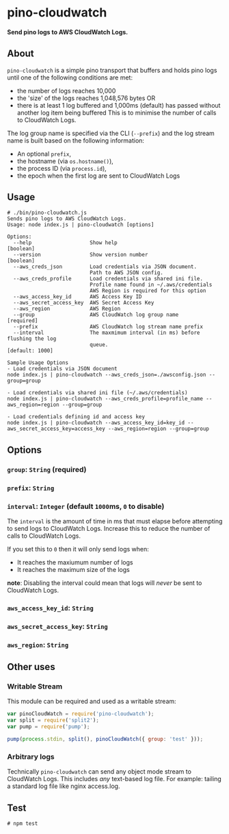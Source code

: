 # pino-cloudwatch

#### Send pino logs to AWS CloudWatch Logs.

## About

`pino-cloudwatch` is a simple pino transport that buffers and holds pino logs until one of the following conditions are met:
  * the number of logs reaches 10,000
  * the 'size' of the logs reaches 1,048,576 bytes OR
  * there is at least 1 log buffered and 1,000ms (default) has passed without another log item being buffered
This is to minimise the number of calls to CloudWatch Logs.

The log group name is specified via the CLI (`--prefix`) and the log stream name is built based on the following information:
  * An optional `prefix`,
  * the hostname (via `os.hostname()`),
  * the process ID (via `process.id`),
  * the epoch when the first log are sent to CloudWatch Logs

## Usage
```
# ./bin/pino-cloudwatch.js
Sends pino logs to AWS CloudWatch Logs.
Usage: node index.js | pino-cloudwatch [options]

Options:
  --help                   Show help                                   [boolean]
  --version                Show version number                         [boolean]
  --aws_creds_json         Load credentials via JSON document. 
                           Path to AWS JSON config.
  --aws_creds_profile      Load credentials via shared ini file. 
                           Profile name found in ~/.aws/credentials
                           AWS Region is required for this option
  --aws_access_key_id      AWS Access Key ID
  --aws_secret_access_key  AWS Secret Access Key
  --aws_region             AWS Region                                 
  --group                  AWS CloudWatch log group name              [required]
  --prefix                 AWS CloudWatch log stream name prefix
  --interval               The maxmimum interval (in ms) before flushing the log
                           queue.                                   [default: 1000]

Sample Usage Options
- Load credentials via JSON document 
node index.js | pino-cloudwatch --aws_creds_json=./awsconfig.json --group=group

- Load credentials via shared ini file (~/.aws/credentials) 
node index.js | pino-cloudwatch --aws_creds_profile=profile_name --aws_region=region --group=group

- Load credentials defining id and access key
node index.js | pino-cloudwatch --aws_access_key_id=key_id --aws_secret_access_key=access_key --aws_region=region --group=group
```
## Options

### `group`: `String` (required)

### `prefix`: `String`

### `interval`: `Integer` (default `1000`ms, `0` to disable)

The `interval` is the amount of time in ms that must elapse before attempting to send logs to CloudWatch Logs. Increase this to reduce the number of calls to CloudWatch Logs.

If you set this to `0` then it will only send logs when:
  * It reaches the maxiumum number of logs
  * It reaches the maximum size of the logs

__note__: Disabling the interval could mean that logs will *never* be sent to CloudWatch Logs.

### `aws_access_key_id`: `String`

### `aws_secret_access_key`: `String`

### `aws_region`: `String`

## Other uses

### Writable Stream

This module can be required and used as a writable stream:
```javascript
var pinoCloudWatch = require('pino-cloudwatch');
var split = require('split2');
var pump = require('pump');

pump(process.stdin, split(), pinoCloudWatch({ group: 'test' }));
```

### Arbitrary logs

Technically `pino-cloudwatch` can send any object mode stream to CloudWatch Logs. This includes *any* text-based log file. For example: tailing a standard log file like nginx access.log.

## Test
```
# npm test
```
